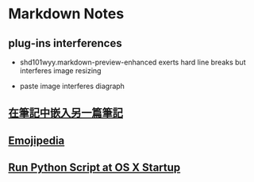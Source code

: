 # Markdown Notes

## plug-ins interferences

* shd101wyy.markdown-preview-enhanced exerts hard line breaks but interferes image resizing  

* paste image interferes diagraph  

## [在筆記中嵌入另一篇筆記](https://hackmd.io/s/how-to-embed-note-tw)  

## [Emojipedia](https://emojipedia.org/tomato/)  

## [Run Python Script at OS X Startup](https://stackoverflow.com/questions/29338066/run-python-script-at-os-x-startup)  